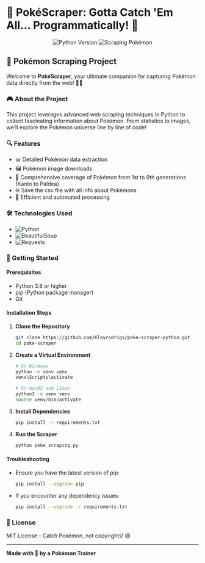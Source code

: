 # 🌟 PokéScraper: Gotta Catch 'Em All... Programmatically! 🐾

<div align="center">
  <img src="https://img.shields.io/badge/Python-3.8%2B-blue?style=for-the-badge&logo=python" alt="Python Version">
  <img src="https://img.shields.io/badge/Web%20Scraping-Pokémon-red?style=for-the-badge&logo=pokeball" alt="Scraping Pokémon">
</div>

## 🚀 Pokémon Scraping Project

Welcome to **PokéScraper**, your ultimate companion for capturing Pokémon data directly from the web! 🌈✨

### 🎮 About the Project

This project leverages advanced web scraping techniques in Python to collect fascinating information about Pokémon. From statistics to images, we'll explore the Pokémon universe line by line of code! 

### 🔍 Features

- 📊 Detailed Pokémon data extraction
- 🖼️ Pokémon image downloads
- 🌈 Comprehensive coverage of Pokémon from 1st to 9th generations (Kanto to Paldea)
- 🌐 Save the csv file with all info about Pokémons
- 🤖 Efficient and automated processing

### 🛠️ Technologies Used

- ![Python](https://img.shields.io/badge/-Python-black?style=flat-square&logo=python)
- ![BeautifulSoup](https://img.shields.io/badge/-BeautifulSoup-green?style=flat-square)
- ![Requests](https://img.shields.io/badge/-Requests-blue?style=flat-square)

### 🚀 Getting Started

#### Prerequisites

- Python 3.8 or higher
- pip (Python package manager)
- Git

#### Installation Steps

1. **Clone the Repository**
   ```bash
   git clone https://github.com/Klayrodrigs/poke-scraper-python.git
   cd poke-scraper
   ```

2. **Create a Virtual Environment**
   ```bash
   # On Windows
   python -m venv venv
   venv\Scripts\activate

   # On macOS and Linux
   python3 -m venv venv
   source venv/bin/activate
   ```

3. **Install Dependencies**
   ```bash
   pip install -r requirements.txt
   ```

4. **Run the Scraper**
   ```bash
   python poke_scraping.py
   ```

#### Troubleshooting

- Ensure you have the latest version of pip:
  ```bash
  pip install --upgrade pip
  ```

- If you encounter any dependency issues:
  ```bash
  pip install --upgrade -r requirements.txt
  ```

### 📜 License

MIT License - Catch Pokémon, not copyrights! 😄

---

**Made with 💖 by a Pokémon Trainer**